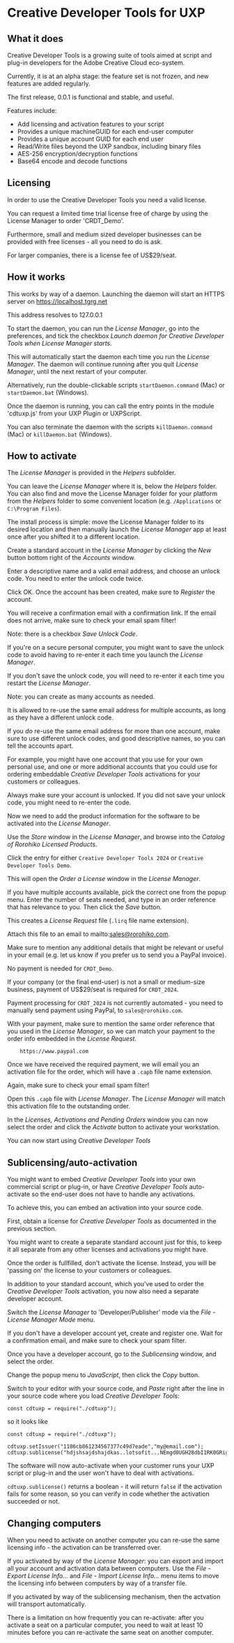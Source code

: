 # Creative Developer Tools for UXP

## What it does

Creative Developer Tools is a growing suite of tools aimed at script and plug-in developers for the Adobe Creative Cloud eco-system.

Currently, it is at an alpha stage: the feature set is not frozen, and new features are added regularly.

The first release, 0.0.1 is functional and stable, and useful.

Features include:

- Add licensing and activation features to your script
- Provides a unique machineGUID for each end-user computer
- Provides a unique account GUID for each end user
- Read/Write files beyond the UXP sandbox, including binary files
- AES-256 encryption/decryption functions
- Base64 encode and decode functions

## Licensing

In order to use the Creative Developer Tools you need a valid license.

You can request a limited time trial license free of charge by using the License Manager to order 'CRDT_Demo'.

Furthermore, small and medium sized developer businesses can be provided with free licenses - all you need to do is ask.

For larger companies, there is a license fee of US$29/seat.

## How it works

This works by way of a daemon. Launching the daemon will start an HTTPS server on https://localhost.tgrg.net

This address resolves to 127.0.0.1

To start the daemon, you can run the _License Manager_, go into the preferences, and tick the checkbox _Launch daemon for Creative Developer Tools when License Manager starts_. 

This will automatically start the daemon each time you run the _License Manager_. The daemon will continue running after you quit _License Manager_, until the next restart of your computer.

Alternatively, run the double-clickable scripts `startDaemon.command` (Mac) or `startDaemon.bat` (Windows).

Once the daemon is running, you can call the entry points in the module 'cdtuxp.js' from your UXP Plugin or UXPScript.

You can also terminate the daemon with the scripts `killDaemon.command` (Mac) or `killDaemon.bat` (Windows).

## How to activate

The _License Manager_ is provided in the _Helpers_ subfolder. 

You can leave the _License Manager_ where it is, below the _Helpers_ folder. You can also find and move the License Manager folder for your platform from the _Helpers_ folder to some convenient location (e.g. `/Applications` or `C:\Program Files`).

The install process is simple: move the License Manager folder to its desired location and then manually launch the _License Manager_ app at least once after you shifted it to a different location.

Create a standard account in the _License Manager_ by clicking the _New_ button bottom right of the _Accounts_ window.

Enter a descriptive name and a valid email address, and choose an unlock code. You need to enter the unlock code twice.

Click OK. Once the account has been created, make sure to _Register_ the account. 

You will receive a confirmation email with a confirmation link. If the email does not arrive, make sure to check your email spam filter!

Note: there is a checkbox _Save Unlock Code_. 

If you're on a secure personal computer, you might want to save the unlock code to avoid having to re-enter it each time you launch the _License Manager_. 

If you don't save the unlock code, you will need to re-enter it each time you restart the _License Manager_.

Note: you can create as many accounts as needed.

It is allowed to re-use the same email address for multiple accounts, as long as they have a different unlock code.

If you _do_ re-use the same email address for more than one account, make sure to use different unlock codes, and good descriptive names, so you can tell the accounts apart.

For example, you might have one account that you use for your own personal use, and one or more additional accounts that you could use for ordering embeddable _Creative Developer Tools_ activations for your customers or colleagues.

Always make sure your account is unlocked. If you did not save your unlock code, you might need to re-enter the code.

Now we need to add the product information for the software to be activated into the _License Manager_. 

Use the _Store_ window in the _License Manager_, and browse into the _Catalog of Rorohiko Licensed Products_.

Click the entry for either `Creative Developer Tools 2024` or `Creative Developer Tools Demo`. 

This will open the _Order a License_ window in the _License Manager_.

If you have multiple accounts available, pick the correct one from the popup menu. Enter the number of seats needed, and type in an order reference that has relevance to you. Then click the _Save_ button. 

This creates a _License Request_ file (`.lirq` file name extension).

Attach this file to an email to mailto:sales@rorohiko.com. 

Make sure to mention any additional details that might be relevant or useful in your email (e.g. let us know if you prefer us to send you a PayPal invoice).

No payment is needed for `CRDT_Demo`.

If your company (or the final end-user) is not a small or medium-size business, payment of US$29/seat is required for `CRDT_2024`.

Payment processing for `CRDT_2024` is not currently automated - you need to manually send payment using PayPal, to `sales@rorohiko.com`. 

With your payment, make sure to mention the same order reference that you used in the _License Manager_, so we can match your payment to the order info embedded in the _License Request_.
```
    https://www.paypal.com
```       

Once we have received the required payment, we will email you an activation file for the order, which will have a `.capb` file name extension. 

Again, make sure to check your email spam filter!

Open this `.capb` file with _License Manager_. The _License Manager_ will match this activation file to the outstanding order. 

In the _Licenses, Activations and Pending Orders_ window you can now select the order and click the _Activate_ button to activate your workstation.

You can now start using _Creative Developer Tools_

## Sublicensing/auto-activation

You might want to embed _Creative Developer Tools_ into your own commercial script or plug-in, or have _Creative Developer Tools_ auto-activate so the end-user does not have to handle any activations.

To achieve this, you can embed an activation into your source code.

First, obtain a license for _Creative Developer Tools_ as documented in the previous section. 

You might want to create a separate standard account just for this, to keep it all separate from any other licenses and activations you might have.

Once the order is fullfilled, don't activate the license. Instead, you will be 'passing on' the license to your customers or colleagues.

In addition to your standard account, which you've used to order the _Creative Developer Tools_ activation, you now also need a separate developer account.

Switch the _License Manager_ to 'Developer/Publisher' mode via the _File - License Manager Mode_ menu.

If you don't have a developer account yet, create and register one. Wait for a confirmation email, and make sure to check your spam filter. 

Once you have a developer account, go to the _Sublicensing_ window, and select the order.

Change the popup menu to _JavaScript_, then click the _Copy_ button. 

Switch to your editor with your source code, and _Paste_ right after the line in your source code where you load _Creative Developer Tools_:
```
const cdtuxp = require("./cdtuxp");
```
so it looks like
```
const cdtuxp = require("./cdtuxp");

cdtuxp.setIssuer("1186cb861234567377c49d7eade","my@email.com");
cdtuxp.sublicense("hdjshsajdshajdkas..lotsofit...NEmgd0UGH28dbI1RK0GRig==");

```

The software will now auto-activate when your customer runs your UXP script or plug-in and the user won't have to deal with activations.

`cdtuxp.sublicense()` returns a boolean - it will return `false` if the activation fails for some reason, so you can verify in code whether the activation succeeded or not.

## Changing computers

When you need to activate on another computer you can re-use the same licensing info - the activation can be transferred over. 

If you activated by way of the _License Manager_: you can export and import all your account and activation data between computers. Use the _File - Export License Info..._ and _File - Import License Info..._ menu items to move the licensing info between computers by way of a transfer file.

If you activated by way of the sublicensing mechanism, then the actvation will transport automatically. 

There is a limitation on how frequently you can re-activate: after you activate a seat on a particular computer, you need to wait at least 10 minutes before you can re-activate the same seat on another computer.
